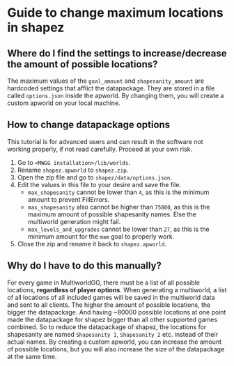 # Guide to change maximum locations in shapez

## Where do I find the settings to increase/decrease the amount of possible locations?

The maximum values of the `goal_amount` and `shapesanity_amount` are hardcoded settings that afflict the datapackage. 
They are stored in a file called `options.json` inside the apworld. By changing them, you will create a custom apworld 
on your local machine.

## How to change datapackage options

This tutorial is for advanced users and can result in the software not working properly, if not read carefully. 
Proceed at your own risk.

1. Go to `<MWGG installation>/lib/worlds`.
2. Rename `shapez.apworld` to `shapez.zip`.
3. Open the zip file and go to `shapez/data/options.json`.
4. Edit the values in this file to your desire and save the file.
   - `max_shapesanity` cannot be lower than `4`, as this is the minimum amount to prevent FillErrors.
   - `max_shapesanity` also cannot be higher than `75800`, as this is the maximum amount of possible shapesanity names. 
     Else the multiworld generation might fail.
   - `max_levels_and_upgrades` cannot be lower than `27`, as this is the minimum amount for the `mam` goal to properly 
     work.
5. Close the zip and rename it back to `shapez.apworld`.

## Why do I have to do this manually?

For every game in MultiworldGG, there must be a list of all possible locations, **regardless of player options**. When 
generating a multiworld, a list of all locations of all included games will be saved in the multiworld data and sent to 
all clients. The higher the amount of possible locations, the bigger the datapackage. And having ~80000 possible 
locations at one point made the datapackage for shapez bigger than all other supported games combined. So to reduce the 
datapackage of shapez, the locations for shapesanity are named `Shapesanity 1`, `Shapesanity 2` etc. instead of their 
actual names. By creating a custom apworld, you can increase the amount of possible locations, but you will also 
increase the size of the datapackage at the same time.
